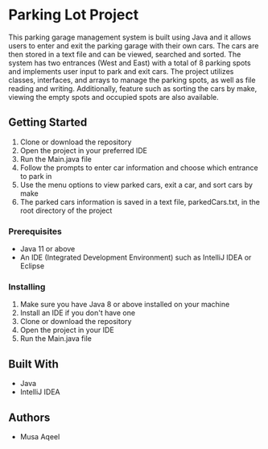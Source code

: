# Parking Lot Project
This parking garage management system is built using Java and it allows users to enter and exit the parking garage with their own cars. The cars are then stored in a text file and can be viewed, searched and sorted. The system has two entrances (West and East) with a total of 8 parking spots and implements user input to park and exit cars. The project utilizes classes, interfaces, and arrays to manage the parking spots, as well as file reading and writing. Additionally, feature such as sorting the cars by make, viewing the empty spots and occupied spots are also available.

## Getting Started

1. Clone or download the repository
2. Open the project in your preferred IDE
3. Run the Main.java file
4. Follow the prompts to enter car information and choose which entrance to park in
5. Use the menu options to view parked cars, exit a car, and sort cars by make
6. The parked cars information is saved in a text file, parkedCars.txt, 
   in the root directory of the project

### Prerequisites

- Java 11 or above
- An IDE (Integrated Development Environment) such as IntelliJ IDEA or Eclipse

### Installing

1. Make sure you have Java 8 or above installed on your machine
2. Install an IDE if you don't have one
3. Clone or download the repository
4. Open the project in your IDE
5. Run the Main.java file

## Built With

- Java
- IntelliJ IDEA

## Authors

- Musa Aqeel 



